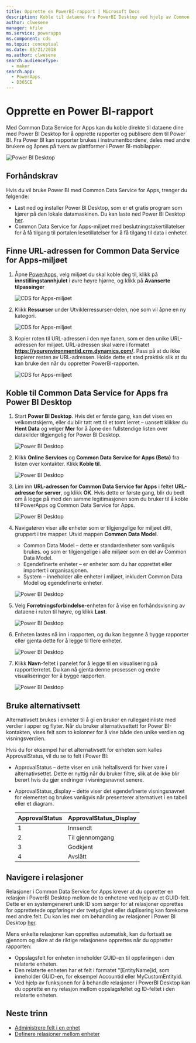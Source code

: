 ```yaml
---
title: Opprette en PowerBI-rapport | Microsoft Docs
description: Koble til dataene fra PowerBI Desktop ved hjelp av Common Data Service for Apps.
author: clwesene
manager: kfile
ms.service: powerapps
ms.component: cds
ms.topic: conceptual
ms.date: 05/21/2018
ms.author: clwesene
search.audienceType:
  - maker
search.app:
  - PowerApps
  - D365CE
---
```

# <a name="create-a-power-bi-report"></a>Opprette en Power BI-rapport
Med Common Data Service for Apps kan du koble direkte til dataene dine med Power BI Desktop for å opprette rapporter og publisere dem til Power BI. Fra Power BI kan rapporter brukes i instrumentbordene, deles med andre brukere og åpnes på tvers av plattformer i Power BI-mobilapper.

![Power BI Desktop](./media/data-platform-cds-powerbi-connector/PBIDesktop.png "Power BI Desktop")

## <a name="prerequisites"></a>Forhåndskrav

Hvis du vil bruke Power BI med Common Data Service for Apps, trenger du følgende:

* Last ned og installer Power BI Desktop, som er et gratis program som kjører på den lokale datamaskinen. Du kan laste ned Power BI Desktop [her](https://powerbi.microsoft.com/desktop/).
* Common Data Service for Apps-miljøet med beslutningstakertillatelser for å få tilgang til portalen lesetillatelser for å få tilgang til data i enheter.

## <a name="finding-your-common-data-service-for-apps-environment-url"></a>Finne URL-adressen for Common Data Service for Apps-miljøet

1. Åpne [PowerApps](https://web.powerapps.com/?utm_source=padocs&utm_medium=linkinadoc&utm_campaign=referralsfromdoc), velg miljøet du skal koble deg til, klikk på **innstillingstannhjulet** i øvre høyre hjørne, og klikk på **Avanserte tilpassinger**

    ![CDS for Apps-miljøet](./media/data-platform-cds-powerbi-connector/CDSEnv1.png "CDS for Apps-miljøet")

2. Klikk **Ressurser** under Utviklerressurser-delen, noe som vil åpne en ny kategori.

    ![CDS for Apps-miljøet](./media/data-platform-cds-powerbi-connector/CDSEnv2.png "CDS for Apps-miljøet")

3. Kopier roten til URL-adressen i den nye fanen, som er den unike URL-adressen for miljøet. URL-adressen skal være i formatet **https://yourenvironmentid.crm.dynamics.com/**. Pass på at du ikke kopierer resten av URL-adressen. Holde dette et sted praktisk slik at du kan bruke den når du oppretter PowerBI-rapporten.

    ![CDS for Apps-miljøet](./media/data-platform-cds-powerbi-connector/CDSEnv3.png "CDS for Apps-miljøet")

## <a name="connecting-to-common-data-service-for-apps-from-power-bi-desktop"></a>Koble til Common Data Service for Apps fra Power BI Desktop

1. Start **Power BI Desktop**. Hvis det er første gang, kan det vises en velkomstskjerm, eller du blir tatt rett til et tomt lerret – uansett klikker du **Hent Data** og velger **Mer** for å åpne den fullstendige listen over datakilder tilgjengelig for Power BI Desktop.

    ![Power BI Desktop](./media/data-platform-cds-powerbi-connector/CreateReport1.png "Power BI Desktop")

2. Klikk **Online Services** og **Common Data Service for Apps (Beta)** fra listen over kontakter. Klikk **Koble til**.

    ![Power BI Desktop](./media/data-platform-cds-powerbi-connector/CreateReport2.png "Power BI Desktop")

3. Lim inn **URL-adressen for Common Data Service for Apps** i feltet **URL-adresse for server**, og klikk **OK**. Hvis dette er første gang, blir du bedt om å logge på med den samme legitimasjonen som du bruker til å koble til PowerApps og Common Data Service for Apps.

    ![Power BI Desktop](./media/data-platform-cds-powerbi-connector/CreateReport3.png "Power BI Desktop")

4. Navigatøren viser alle enheter som er tilgjengelige for miljøet ditt, gruppert i tre mapper. Utvid mappen **Common Data Model**.

    * Common Data Model – dette er standardenheter som vanligvis brukes. og som er tilgjengelige i alle miljøer som en del av Common Data Model.
    * Egendefinerte enheter – er enheter som du har opprettet eller importert i organisasjonen.
    * System – inneholder alle enheter i miljøet, inkludert Common Data Model og egendefinerte enheter.

    ![Power BI Desktop](./media/data-platform-cds-powerbi-connector/CreateReport4.png "Power BI Desktop")

5. Velg **Forretningsforbindelse**-enheten for å vise en forhåndsvisning av dataene i ruten til høyre, og klikk **Last**.

    ![Power BI Desktop](./media/data-platform-cds-powerbi-connector/CreateReport5.png "Power BI Desktop")

6. Enheten lastes nå inn i rapporten, og du kan begynne å bygge rapporter eller gjenta dette for å legge til flere enheter.

    ![Power BI Desktop](./media/data-platform-cds-powerbi-connector/CreateReport6.png "Power BI Desktop")

7. Klikk **Navn**-feltet i panelet for å legge til en visualisering på rapportlerretet. Du kan nå gjenta denne prosessen og endre visualiseringer for å bygge rapporten.

    ![Power BI Desktop](./media/data-platform-cds-powerbi-connector/CreateReport7.png "Power BI Desktop")


## <a name="using-option-sets"></a>Bruke alternativsett

Alternativsett brukes i enheter til å gi en bruker en rullegardinliste med verdier i apper og flyter. Når du bruker alternativsettett for Power BI-kontakten, vises felt som to kolonner for å vise både den unike verdien og visningsverdien.

Hvis du for eksempel har et alternativsett for enheten som kalles ApprovalStatus, vil du se to felt i Power BI:

* ApprovalStatus – dette viser en unik heltallsverdi for hver vare i alternativsettet. Dette er nyttig når du bruker filtre, slik at de ikke blir berørt hvis du gjør endringer i visningsnavnet senere.
* ApprovalStatus_display – dette viser det egendefinerte visningsnavnet for elementet og brukes vanligvis når presenterer alternativet i en tabell eller et diagram.

    |ApprovalStatus|ApprovalStatus_Display|
    |---------|---------|
    1|Innsendt
    2|Til gjennomgang
    3|Godkjent
    4|Avslått

## <a name="navigating-relationships"></a>Navigere i relasjoner

Relasjoner i Common Data Service for Apps krever at du oppretter en relasjon i PowerBI Desktop mellom de to enhetene ved hjelp av et GUID-felt. Dette er en systemgenerert unik ID som sørger for at relasjoner opprettes for opprettetede oppføringer der tvetydighet eller duplisering kan forekome med andre felt. Du kan les mer om behandling av relasjoner i Power BI Desktop [her](https://docs.microsoft.com/power-bi/desktop-create-and-manage-relationships).

Mens enkelte relasjoner kan opprettes automatisk, kan du fortsatt se gjennom og sikre at de riktige relasjonene opprettes når du oppretter rapporten:

* Oppslagsfelt for enheten inneholder GUID-en til oppføringen i den relaterte enheten.
* Den relaterte enheten har et felt i formatet "[EntityName]id, som inneholder GUID-en, for eksempel Accountid eller MyCustomEntityid.
* Ved hjelp av funksjonen for å behandle relasjoner i PowerBI Desktop kan du opprette en ny relasjon mellom oppslagsfeltet og ID-feltet i den relaterte enheten.


## <a name="next-steps"></a>Neste trinn
* [Administrere felt i en enhet](data-platform-manage-fields.md)
* [Definere relasjoner mellom enheter](data-platform-entity-lookup.md)


